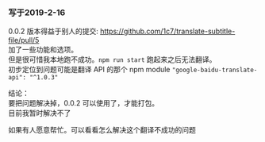 ### 写于2019-2-16
0.0.2 版本得益于别人的提交: https://github.com/1c7/translate-subtitle-file/pull/5    
加了一些功能和选项。    
但是很可惜我本地跑不成功。`npm run start` 跑起来之后无法翻译。    
初步定位到问题可能是翻译 API 的那个 npm module `"google-baidu-translate-api": "^1.0.3"`    
    
结论：    
要把问题解决掉，0.0.2 可以使用了，才能打包。    
目前我暂时解决不了    
    
如果有人愿意帮忙。可以看看怎么解决这个翻译不成功的问题    